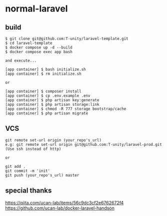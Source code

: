 # normal-laravel

## build

```
$ git clone git@github.com:T-unity/laravel-template.git
$ cd laravel-template
$ docker compose up -d --build
$ docker compose exec app bash

and execute...

[app container] $ bash initialize.sh
[app container] $ rm initialize.sh

or

[app container] $ composer install
[app container] $ cp .env.example .env
[app container] $ php artisan key:generate
[app container] $ php artisan storage:link
[app container] $ chmod -R 777 storage bootstrap/cache
[app container] $ php artisan migrate
```

## VCS

```
git remote set-url origin (your_repo's_url)
e.g: git remote set-url origin git@github.com:T-unity/laravel-prod.git
(Use ssh instead of http)

or

git add .
git commit -m 'init'
git push (your_repo's_url) master
```

## special thanks

https://qiita.com/ucan-lab/items/56c9dc3cf2e6762672f4
https://github.com/ucan-lab/docker-laravel-handson
